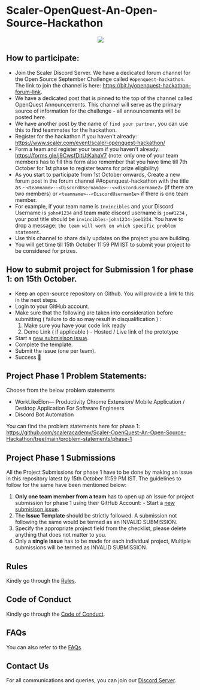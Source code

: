 # Scaler-OpenQuest-An-Open-Source-Hackathon


<a href="https://www.scaler.com/event/scaler-openquest-hackathon/">
  <p align="center">
    <img src="https://d2beiqkhq929f0.cloudfront.net/public_assets/assets/000/050/419/original/LP_Banner-100.webp?1695551810" />
  </p>
</a>

## How to participate:
- Join the Scaler Discord Server. We have a dedicated forum channel for the Open Source September Challenge called `#openquest-hackathon`.  The link to join the channel is here:  https://bit.ly/openquest-hackathon-forum-link.
- We have a dedicated post that is pinned to the top of the channel called OpenQuest Announcements. This channel will serve as the primary source of information for the challenge - all announcements will be posted here.
- We have another post by the name of ``find your partner``, you can use this to find teammates for the hackathon.
- Register for the hackathon if you haven't already: https://www.scaler.com/event/scaler-openquest-hackathon/
- Form a team and register your team if you haven't already: https://forms.gle/j9CwsfDitUtKahaV7 (note: only one of your team members has to fill this form also remember that you have time till 7th October for 1st phase to register teams for prize eligibility)
- As you start to participate from 1st October onwards, Create a new forum post in the forum channel ##openquest-hackathon with the title as - `<teamname>--<DiscordUsernam1e>--<<discordusername2>` (if there are two members) or `<teamname>--<DiscordUsernam1e>` if there is one team member.
- For example, if your team name is `Invincibles` and your Discord Username is `john#1234` and team mate discord username is `joe#1234` , your post title should be `invincibles-john1234-joe1234`. You have to drop a message:  `the team will work on which specific problem statement`.
- Use this channel to share daily updates on the project you are building.
- You will get time till 15th October 11:59 PM IST to submit your project to be considered for prizes. 



## How to submit project for Submission 1 for phase 1:  on 15th October.  
- Keep an open-source repository on Github.  You will provide a link to this in the next steps.
- Login to your GitHub account. 
- Make sure that the following are taken into consideration before submitting ( failure to do so may result in disqualification ) : 
  1. Make sure you have your code link ready 
  3. Demo Link ( if applicable ) - Hosted / Live link of the prototype
- Start a [new submisison issue](https://github.com/scaleracademy/Scaler-OpenQuest-An-Open-Source-Hackathon/issues/new/choose).
- Complete the template. 
- Submit the issue (one per team). 
- Success 🎉


## Project Phase 1 Problem Statements:
Choose from the below problem statements
- WorkLikeElon— Productivity Chrome Extension/ Mobile Application / Desktop Application For Software Engineers
- Discord Bot Automation

You can find the problem statements here for phase 1: https://github.com/scaleracademy/Scaler-OpenQuest-An-Open-Source-Hackathon/tree/main/problem-statements/phase-1

## Project Phase 1 Submissions
All the Project Submissions for phase 1 have to be done by making an issue in this repository latest by 15th October 11:59 PM IST. The guidelines to follow for the same have been mentioned below:
1. **Only one team member from a team** has to open up an Issue for project submission for phase 1 using their GitHub Account: - Start a [new submisison issue](https://github.com/scaleracademy/Scaler-OpenQuest-An-Open-Source-Hackathon/issues/new/choose).
2. The **Issue Template** should be strictly followed. A submission not following the same would be termed as an INVALID SUBMISSION.
3. Specify the appropriate project field from the checklist, please delete anything that does not matter to you.
4. Only a **single issue** has to be made for each individual project, Multiple submissions will be termed as INVALID SUBMISSION.

## Rules
Kindly go through the [Rules](https://github.com/scaleracademy/Scaler-OpenQuest-An-Open-Source-Hackathon/blob/main/rules.md).

## Code of Conduct
Kindly go through the [Code of Conduct](https://github.com/scaleracademy/Scaler-OpenQuest-An-Open-Source-Hackathon/blob/main/codeofconduct.md).

## FAQs
You can also refer to the [FAQs](https://github.com/scaleracademy/Scaler-OpenQuest-An-Open-Source-Hackathon/blob/main/faq.md).

## Contact Us
For all communications and queries, you can join our [Discord Server](https://bit.ly/ScalerDiscord).
